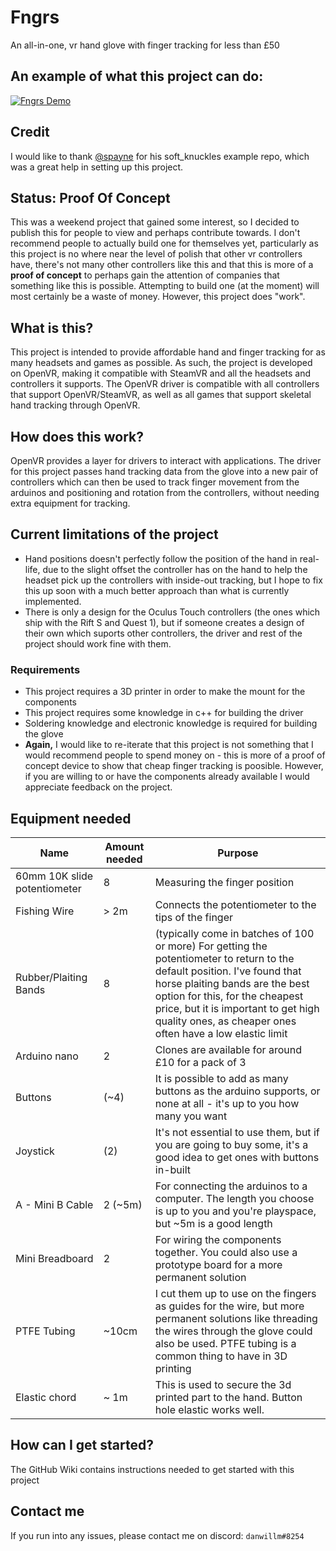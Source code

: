 # Fngrs
An all-in-one, vr hand glove with finger tracking for less than £50

## An example of what this project can do:
[![Fngrs Demo](https://img.youtube.com/vi/AnlR8ik4xHY/0.jpg)](https://www.youtube.com/watch?v=AnlR8ik4xHY)
## Credit
I would like to thank [@spayne](https://github.com/spayne) for his soft_knuckles example repo, which was a great help in setting up this project. 
## Status: Proof Of Concept
This was a weekend project that gained some interest, so I decided to publish this for people to view and perhaps contribute towards. I don't recommend people to actually build one for themselves yet, particularly as this project is no where near the level of polish that other vr controllers have, there's not many other controllers like this and that this is more of a **proof of concept** to perhaps gain the attention of companies that something like this is possible. Attempting to build one (at the moment) will most certainly be a waste of money. However, this project does "work".
## What is this?
This project is intended to provide affordable hand and finger tracking for as many headsets and games as possible. As such, the project is developed on OpenVR, making it compatible with SteamVR and all the headsets and controllers it supports. The OpenVR driver is compatible with all controllers that support OpenVR/SteamVR, as well as all games that support skeletal hand tracking through OpenVR.

## How does this work?
OpenVR provides a layer for drivers to interact with applications. The driver for this project passes hand tracking data from the glove into a new pair of controllers which can then be used to track finger movement from the arduinos and positioning and rotation from the controllers, without needing extra equipment for tracking.

## Current limitations of the project
* Hand positions doesn't perfectly follow the position of the hand in real-life, due to the slight offset the controller has on the hand to help the headset pick up the controllers with inside-out tracking, but I hope to fix this up soon with a much better approach than what is currently implemented.
* There is only a design for the Oculus Touch controllers (the ones which ship with the Rift S and Quest 1), but if someone creates a design of their own which suports other controllers, the driver and rest of the project should work fine with them.

### Requirements
* This project requires a 3D printer in order to make the mount for the components
* This project requires some knowledge in c++ for building the driver
* Soldering knowledge and electronic knowledge is required for building the glove
* <b>Again,</b>  I would like to re-iterate that this project is not something that I would recommend people to spend money on - this is more of a proof of concept device to show that cheap finger tracking is poosible. However, if you are willing to or have the components already available I would appreciate feedback on the project.

## Equipment needed
| Name      | Amount needed | Purpose |
| ----------- | ----------- | ----------- | 
| 60mm 10K slide potentiometer | 8 |  Measuring the finger position |
| Fishing Wire | > 2m | Connects the potentiometer to the tips of the finger |
| Rubber/Plaiting Bands | 8 | (typically come in batches of 100 or more) For getting the potentiometer to return to the default position. I've found that horse plaiting bands are the best option for this, for the cheapest price, but it is important to get high quality ones, as cheaper ones often have a low elastic limit |
| Arduino nano | 2 | Clones are available for around £10 for a pack of 3 |
| Buttons | (~4) | It is possible to add as many buttons as the arduino supports, or none at all - it's up to you how many you want |
| Joystick | (2) | It's not essential to use them, but if you are going to buy some, it's a good idea to get ones with buttons in-built |
| A - Mini B Cable | 2 (~5m) | For connecting the arduinos to a computer. The length you choose is up to you and you're playspace, but ~5m is a good length |
| Mini Breadboard | 2 | For wiring the components together. You could also use a prototype board for a more permanent solution |
| PTFE Tubing | ~10cm | I cut them up to use on the fingers as guides for the wire, but more permanent solutions like threading the wires through the glove could also be used. PTFE tubing is a common thing to have in 3D printing |
| Elastic chord | ~ 1m | This is used to secure the 3d printed part to the hand. Button hole elastic works well. |

## How can I get started?
The GitHub Wiki contains instructions needed to get started with this project

## Contact me
If you run into any issues, please contact me on discord: `danwillm#8254`
